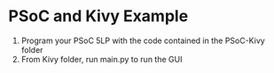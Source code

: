# PSoC and Kivy Example
1. Program your PSoC 5LP with the code contained in the PSoC-Kivy folder
2. From Kivy folder, run main.py to run the GUI
